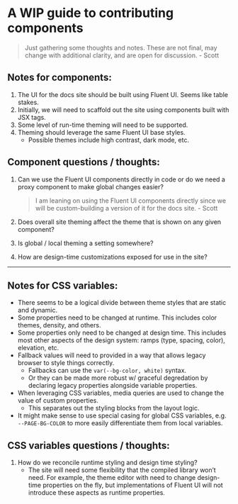 # A WIP guide to contributing components

  > Just gathering some thoughts and notes. These are not final, may change with additional clarity, and are open for discussion. - Scott

## Notes for components:
 1. The UI for the docs site should be built using Fluent UI. Seems like table stakes.
 2. Initially, we will need to scaffold out the site using components built with JSX tags.
 3. Some level of run-time theming will need to be supported.
 4. Theming should leverage the same Fluent UI base styles.
     - Possible themes include high contrast, dark mode, etc.

## Component questions / thoughts:

1. Can we use the Fluent UI components directly in code or do we need a proxy component to make global changes easier?

    > I am leaning on using the Fluent UI components directly since we will be custom-building a version of it for the docs site. - Scott

2. Does overall site theming affect the theme that is shown on any given component?
3. Is global / local theming a setting somewhere?
4. How are design-time customizations exposed for use in the site?

---

## Notes for CSS variables:
- There seems to be a logical divide between theme styles that are static and dynamic.
- Some properties need to be changed at runtime. This includes color themes, density, and others.
- Some properties only need to be changed at design time. This includes most other aspects of the design system: ramps (type, spacing, color), elevation, etc.
- Fallback values will need to provided in a way that allows legacy browser to style things correctly.
    - Fallbacks can use the `var(--bg-color, white)` syntax.
    - Or they can be made more robust w/ graceful degredation by declaring legacy properties alongside variable properties.
- When leveraging CSS variables, media queries are used to change the value of custom properties.
    - This separates out the styling blocks from the layout logic.
- It might make sense to use special casing for global CSS variables, e.g. `--PAGE-BG-COLOR` to more easily differentiate them from local variables.

## CSS variables questions / thoughts:

1. How do we reconcile runtime styling and design time styling?
    - The site will need some flexibility that the compiled library won’t need. For example, the theme editor with need to change design-time properties on the fly, but implementations of Fluent UI will not introduce these aspects as runtime properties.
